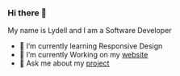 ### Hi there 👋

My name is Lydell and I am a Software Developer

- 🔭 I’m currently learning Responsive Design 
- 🌱 I’m currently Working on my [website](http://lydell-tyler.com)
- 💬 Ask me about my [project](http://lydell-tyler.com)
